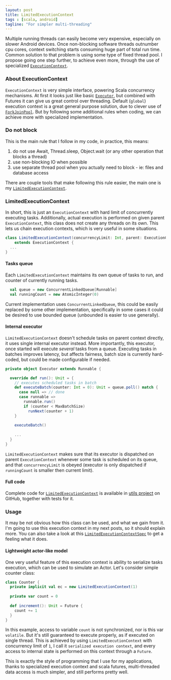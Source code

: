 ```yaml
---
layout: post
title: LimitedExecutionContext
tags : [scala, android]
tagline: "For simpler multi-threading"
---
```


Multiple running threads can easily become very expensive, especially on slower Android devices. 
Once non-blocking software threads outnumber cpu cores, context switching starts consuming huge part of total run time.
Common solution to that problem is using some type of fixed thread pool. I propose going one step further, to achieve even more, 
through the use of specialized [`ExecutionContext`](http://www.scala-lang.org/files/archive/nightly/docs/library/index.html#scala.concurrent.ExecutionContext).

### About ExecutionContext

`ExecutionContext` is very simple interface, powering Scala concurrency mechanisms.
At first it looks just like basic [`Executor`](http://docs.oracle.com/javase/7/docs/api/java/util/concurrent/Executor.html), 
but combined with Futures it can give us great control over threading.
Default (`global`) execution context is a great general purpose solution,
due to clever use of [`ForkJoinPool`](http://docs.oracle.com/javase/7/docs/api/java/util/concurrent/ForkJoinPool.html).
But by following some additional rules when coding, we can achieve more with specialized implementation.

### Do not block

This is the main rule that I follow in my code, in practice, this means:

1. do not use Await, Thread.sleep, Object.wait (or any other operation that blocks a thread)
2. use non-blocking IO when possible
3. use separate thread pool when you actually need to block - ie: files and database access

There are couple tools that make following this rule easier, the main one is my [`LimitedExecutionContext`](https://github.com/zbsz/geteit-utils/blob/master/src/main/scala/com/geteit/concurrent/LimitedExecutionContext.scala).

### LimitedExecutionContext

In short, this is just an `ExecutionContext` with hard limit of concurrently executing tasks. 
Additionally, actual execution is performed on given parent `ExecutionContext`, this class does not create any threads on its own.
This lets us chain execution contexts, which is very useful in some situations.

```scala
class LimitedExecutionContext(concurrencyLimit: Int, parent: ExecutionContext) 
    extends ExecutionContext {
  ...
}
```

#### Tasks queue

Each `LimitedExecutionContext` maintains its own queue of tasks to run, and counter of currently running tasks.

```scala
  val queue = new ConcurrentLinkedQueue[Runnable]
  val runningCount = new AtomicInteger(0)
```

Current implementation uses `ConcurrentLinkedQueue`, this could be easily replaced by some other implementation, 
specifically in some cases it could be desired to use bounded queue (unbounded is easier to use generally).

#### Internal executor

`LimitedExecutionContext` doesn't schedule tasks on parent context directly, it uses single internal executor instead.
More importantly, this executor, once started will execute *several* tasks from a queue. 
Executing tasks in batches improves latency, but affects fairness, batch size is currently hard-coded,
but could be made configurable if needed.

```scala
private object Executor extends Runnable {

  override def run(): Unit = {
    // executes scheduled tasks in batch
    def executeBatch(counter: Int = 0): Unit = queue.poll() match {
      case null => // done
      case runnable =>
        runnable.run()
        if (counter < MaxBatchSize) 
          runNext(counter + 1)
    }
    
    executeBatch()
    
    ...
  }
}
```

`LimitedExecutionContext` makes sure that its executor is dispatched on parent `ExecutionContext` whenever some task is scheduled on its queue,
and that `concurrencyLimit` is obeyed (executor is only dispatched if `runningCount` is smaller then current limit). 

#### Full code

Complete code for [`LimitedExecutionContext`](https://github.com/zbsz/geteit-utils/blob/master/src/main/scala/com/geteit/concurrent/LimitedExecutionContext.scala) 
is available in [utils project](https://github.com/zbsz/geteit-utils/) on GitHub, together with tests for it.

### Usage

It may be not obvious how this class can be used, and what we gain from it.
I'm going to use this execution context in my next posts, so it should explain more.
You can also take a look at this [`LimitedExecutionContextSpec`](https://github.com/zbsz/geteit-utils/blob/master/src/test/scala/com/geteit/concurrent/LimitedExecutionContextSpec.scala) to get a feeling what it does.

#### Lightweight actor-like model

One very useful feature of this execution context is ability to serialize tasks execution, which can be used to simulate an Actor.
Let's consider simple counter class:

```scala
class Counter {
  private implicit val ec = new LimitedExecutionContext(1)
    
  private var count = 0
   
  def increment(): Unit = Future {
    count += 1
  }
}
```

In this example, access to variable `count` is not synchronized, nor is this var `volatile`.
But it's still guaranteed to execute properly, as if executed on single thread.
This is achieved by using `LimitedExecutionContext` with concurrency limit of `1`, I call it `serialized execution context`,
and every access to internal state is performed on this context through a `Future`.

This is exactly the style of programming that I use for my applications, thanks to specialized execution context and scala futures, 
multi-threaded data access is much simpler, and still performs pretty well.
